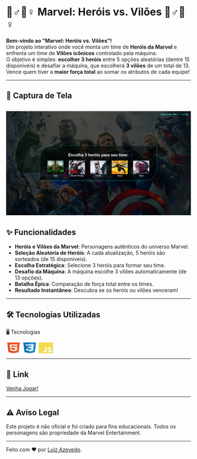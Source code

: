 # 🦸♂️🦹♀️ Marvel: Heróis vs. Vilões 🦹♂️🦸♀️

**Bem-vindo ao "Marvel: Heróis vs. Vilões"!**  
Um projeto interativo onde você monta um time de **Heróis da Marvel** e enfrenta um time de **Vilões icônicos** controlado pela máquina.  
O objetivo é simples: **escolher 3 heróis** entre 5 opções aleatórias (dentre 15 disponíveis) e desafiar a máquina, que escolherá **3 vilões** de um total de 13.  
Vence quem tiver a **maior força total** ao somar os atributos de cada equipe!

---
## 📸 Captura de Tela

![Preview do seletor de heróis!](./css/imgs/capturadetela.png)
---

## ✨ Funcionalidades

- **Heróis e Vilões da Marvel**: Personagens autênticos do universo Marvel.
- **Seleção Aleatória de Heróis**: A cada atualização, 5 heróis são sorteados (de 15 disponíveis).
- **Escolha Estratégica**: Selecione 3 heróis para formar seu time.
- **Desafio da Máquina**: A máquina escolhe 3 vilões automaticamente (de 13 opções).
- **Batalha Épica**: Comparação de força total entre os times.
- **Resultado Instantâneo**: Descubra se os heróis ou vilões venceram!

---

## 🛠️ Tecnologias Utilizadas

🖥️ Tecnologias
<div style="display: inline_block">
  <img align="center" alt="HTML" height="30" width="40" src="https://raw.githubusercontent.com/devicons/devicon/master/icons/html5/html5-original.svg">
  <img align="center" alt="CSS" height="30" width="40" src="https://raw.githubusercontent.com/devicons/devicon/master/icons/css3/css3-original.svg">
  <img align="center" alt="JavaScript" height="30" width="40" src="https://raw.githubusercontent.com/devicons/devicon/master/icons/javascript/javascript-plain.svg">
</div>

---

## 🚀 Link
[Venha Jogar!](https://henriluiz.github.io/cabo_de_guerra/ "Combate Épica Marvel!")

---

## ⚠️ Aviso Legal

Este projeto é não oficial e foi criado para fins educacionais. Todos os personagens são propriedade da Marvel Entertainment.

---

Feito com ❤️ por [Luiz Azevedo](https://github.com/Henriluiz).

